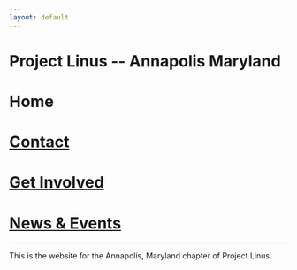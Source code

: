 ```yaml
---
layout: default
---
```


# Project Linus -- Annapolis Maryland

# Home
# [Contact](./contact.md)
# [Get Involved](./get_involved.md)
# [News & Events](./blog.md)

* * *
This is the website for the Annapolis, Maryland chapter of Project Linus.
